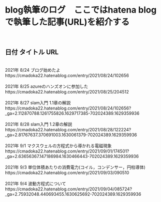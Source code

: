 # blog執筆のログ　ここではhatena blogで執筆した記事(URL)を紹介する
<br>

## 日付 タイトル URL
<br>
2021年 8/24 ブログ始めたよ https://cmadoka22.hatenablog.com/entry/2021/08/24/102656
<br><br>
2021年 8/25 azureのハンズオンに参加した https://cmadoka22.hatenablog.com/entry/2021/08/25/204512
<br><br>
2021年 8/27 slam入門 1.1章の解説 https://cmadoka22.hatenablog.com/entry/2021/08/24/102656?_ga=2.112870788.1261755826.1629717385-702024389.1629359936
<br><br>
2021年 8/28 slam入門 1.2章の解説 https://cmadoka22.hatenablog.com/entry/2021/08/28/122224?_ga=2.81767637.370691003.1630061379-702024389.1629359936
<br><br>
2021年 9/1 マクスウェルの方程式から導かれる電磁現象 https://cmadoka22.hatenablog.com/entry/2021/09/01/174501?_ga=2.63656367.147186984.1630466443-702024389.1629359936
<br><br>
2021年 9/3 単位体積あたりの消費電力(コイル，コンデンサー，円柱導体) https://cmadoka22.hatenablog.com/entry/2021/09/03/090510
<br><br>
2021年 9/4 波動方程式について https://cmadoka22.hatenablog.com/entry/2021/09/04/085724?_ga=2.75932048.440693455.1630625692-702024389.1629359936
